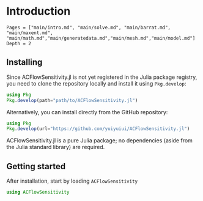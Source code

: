 # Introduction

```@contents
Pages = ["main/intro.md", "main/solve.md", "main/barrat.md", "main/maxent.md", "main/math.md","main/generatedata.md","main/mesh.md","main/model.md"]
Depth = 2
```

## Installing

Since ACFlowSensitivity.jl is not yet registered in the Julia package registry, you need to clone the repository locally and install it using `Pkg.develop`:

```julia
using Pkg
Pkg.develop(path="path/to/ACFlowSensitivity.jl")
```

Alternatively, you can install directly from the GitHub repository:

```julia
using Pkg
Pkg.develop(url="https://github.com/yuiyuiui/ACFlowSensitivity.jl")
```

ACFlowSensitivity.jl is a pure Julia package; no dependencies (aside from the Julia standard library) are required.

## Getting started

After installation, start by loading `ACFlowSensitivity`

```julia
using ACFlowSensitivity
```
